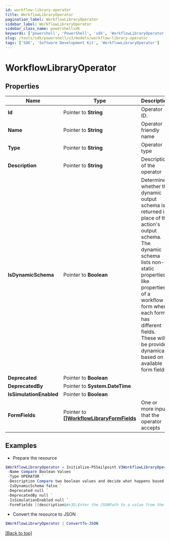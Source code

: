 ```yaml
---
id: workflow-library-operator
title: WorkflowLibraryOperator
pagination_label: WorkflowLibraryOperator
sidebar_label: WorkflowLibraryOperator
sidebar_class_name: powershellsdk
keywords: ['powershell', 'PowerShell', 'sdk', 'WorkflowLibraryOperator'] 
slug: /tools/sdk/powershell/v3/models/workflow-library-operator
tags: ['SDK', 'Software Development Kit', 'WorkflowLibraryOperator']
---
```



# WorkflowLibraryOperator

## Properties

Name | Type | Description | Notes
------------ | ------------- | ------------- | -------------
**Id** |  Pointer to **String** | Operator ID. | [optional] 
**Name** |  Pointer to **String** | Operator friendly name | [optional] 
**Type** |  Pointer to **String** | Operator type | [optional] 
**Description** |  Pointer to **String** | Description of the operator | [optional] 
**IsDynamicSchema** |  Pointer to **Boolean** | Determines whether the dynamic output schema is returned in place of the action's output schema. The dynamic schema lists non-static properties, like properties of a workflow form where each form has different fields. These will be provided dynamically based on available form fields. | [optional] 
**Deprecated** |  Pointer to **Boolean** |  | [optional] 
**DeprecatedBy** |  Pointer to **System.DateTime** |  | [optional] 
**IsSimulationEnabled** |  Pointer to **Boolean** |  | [optional] 
**FormFields** |  Pointer to [**[]WorkflowLibraryFormFields**](workflow-library-form-fields) | One or more inputs that the operator accepts | [optional] 

## Examples

- Prepare the resource
```powershell
$WorkflowLibraryOperator = Initialize-PSSailpoint.V3WorkflowLibraryOperator  -Id sp:compare-boolean `
 -Name Compare Boolean Values `
 -Type OPERATOR `
 -Description Compare two boolean values and decide what happens based on the result. `
 -IsDynamicSchema false `
 -Deprecated null `
 -DeprecatedBy null `
 -IsSimulationEnabled null `
 -FormFields [{description&#x3D;Enter the JSONPath to a value from the input to compare to Variable B., helpText&#x3D;, label&#x3D;Variable A, name&#x3D;variableA.$, required&#x3D;true, type&#x3D;text}, {helpText&#x3D;Select an operation., label&#x3D;Operation, name&#x3D;operator, options&#x3D;[{label&#x3D;Equals, value&#x3D;BooleanEquals}], required&#x3D;true, type&#x3D;select}, {description&#x3D;Enter the JSONPath to a value from the input to compare to Variable A., helpText&#x3D;, label&#x3D;Variable B, name&#x3D;variableB.$, required&#x3D;false, type&#x3D;text}, {description&#x3D;Enter True or False., helpText&#x3D;, label&#x3D;Variable B, name&#x3D;variableB, required&#x3D;false, type&#x3D;text}]
```

- Convert the resource to JSON
```powershell
$WorkflowLibraryOperator | ConvertTo-JSON
```


[[Back to top]](#) 

